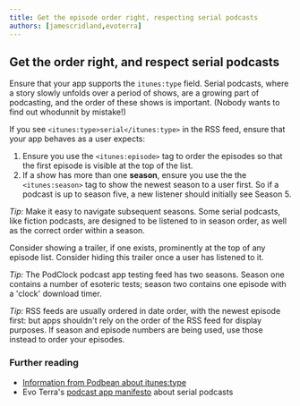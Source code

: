 ```yaml
---
title: Get the episode order right, respecting serial podcasts
authors: [jamescridland,evoterra]
---
```


## Get the order right, and respect serial podcasts

Ensure that your app supports the `itunes:type` field. Serial podcasts, where a story slowly unfolds over a period of shows, are a growing part of podcasting, and the order of these shows is important. (Nobody wants to find out whodunnit by mistake!)

If you see `<itunes:type>serial</itunes:type>` in the RSS feed, ensure that your app behaves as a user expects:
1. Ensure you use the `<itunes:episode>` tag to order the episodes so that the first episode is visible at the top of the list.
2. If a show has more than one **season**, ensure you use the the `<itunes:season>` tag to show the newest season to a user first. So if a podcast is up to season five, a new listener should initially see Season 5.

<i class="far fa-lightbulb"></i> _Tip:_ Make it easy to navigate subsequent seasons. Some serial podcasts, like fiction podcasts, are designed to be listened to in season order, as well as the correct order within a season.

Consider showing a trailer, if one exists, prominently at the top of any episode list. Consider hiding this trailer once a user has listened to it.

<i class="far fa-lightbulb"></i> _Tip:_ The PodClock podcast app testing feed has two seasons. Season one contains a number of esoteric tests; season two contains one episode with a 'clock' download timer. 

<i class="far fa-lightbulb"></i> _Tip:_ RSS feeds are usually ordered in date order, with the newest episode first: but apps shouldn't rely on the order of the RSS feed for display purposes. If season and episode numbers are being used, use those instead to order your episodes.
  
### <i class="fas fa-book-open"></i> Further reading

* [Information from Podbean about itunes:type](https://help.podbean.com/support/solutions/articles/25000010756-how-to-set-ios11-itunes-feed-tags-in-your-podcast)
* Evo Terra's [podcast app manifesto](https://podcastpontifications.com/helpful-info/podcast-app-manifesto#:~:text=respect%20rss%20feeds%20tagged%20as%20serial) about serial podcasts
